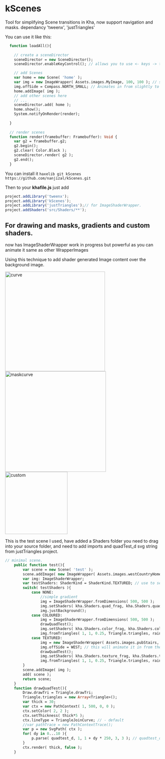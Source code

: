 # kScenes
Tool for simplifying Scene transitions in Kha, now support navigation and masks.
dependancy 'tweenx', 'justTriangles'

You can use it like this:
```haxe
  function loadAll(){
  
    // create a sceneDirector
    sceneDirector = new SceneDirector();
    sceneDirector.enableKeyControl(); // allows you to use <- keys -> to navigate scenes( fades between )

    // add Scenes
    var home = new Scene( 'home' );
    var img = new ImageWrapper( Assets.images.MyImage, 100, 100 ); // support for text with variable letter spacing.
    img.offSide = Compass.NORTH_SMALL; // Animates in from slightly to the north and out same way.
    home.addImage( img );
    // add other scenes here
    // ...
    sceneDirector.add( home );
    home.show();
    System.notifyOnRender(render);
    
  }
  
  // render scenes
  function render(framebuffer: Framebuffer): Void {
    var g2 = framebuffer.g2;
    g2.begin();
    g2.clear( Color.Black );
    sceneDirector.render( g2 );
    g2.end();
  }

```

You can install it 
```haxelib git kScenes https://github.com/nanjizal/kScenes.git```

Then to your **khafile.js** just add
``` js
project.addLibrary('tweenx'); 
project.addLibrary('kScenes');
project.addLibrary('justTriangles');// for ImageShaderWrapper.
project.addShaders('src/Shaders/**');
```

## For drawing and masks, gradients and custom shaders.
now has ImageShaderWrapper work in progress but powerful as you can animate it same as other WrapperImages

Using this technique to add shader generated Image content over the background image.

<img width="325" alt="curve" src="https://user-images.githubusercontent.com/20134338/32640503-db519af0-c5c0-11e7-8f54-1ad87e4374ec.png">
<img width="328" alt="maskcurve" src="https://user-images.githubusercontent.com/20134338/32640501-d83bed66-c5c0-11e7-898c-940f6ae2d026.png">
<img width="203" alt="custom" src="https://user-images.githubusercontent.com/20134338/32640752-0ff80e14-c5c2-11e7-8120-66e7b3c80fee.png">


This is the test scene I used, have added a Shaders folder you need to drag into your source folder, and need to add imports and quadTest_d svg string from justTriangles project.

``` haxe
// minimal scene.
	public function test(){
		var scene = new Scene( 'test' );
		scene.addImage( new ImageWrapper( Assets.images.westCountryHome ));
		var img: ImageShaderWrapper;
		var testShaders: ShaderKind = ShaderKind.TEXTURED; // use to set the test
		switch( testShaders ){
			case NONE:
				//simple gradient
				img = ImageShaderWrapper.fromDimensions( 500, 500 );
				img.setShaders( kha.Shaders.quad_frag, kha.Shaders.quad_vert, true, ShaderKind.NONE, false );
				img.justBackground();
			case COLOURED:
				img = ImageShaderWrapper.fromDimensions( 500, 500 );
				drawQuadTest();	
				img.setShaders( kha.Shaders.color_frag, kha.Shaders.color_vert, false, ShaderKind.COLOURED, true );
				img.fromTriangles( 1, 1, 0.25, Triangle.triangles, rainbow );
			case TEXTURED:
				img = new ImageShaderWrapper( Assets.images.pubStairs, 70, 70 );
				img.offSide = WEST; // this will animate it in from the west when going into Scene.
				drawQuadTest();
				img.setShaders( kha.Shaders.texture_frag, kha.Shaders.texture_vert, false, ShaderKind.TEXTURED, true );
				img.fromTriangles( 1, 1, 0.25, Triangle.triangles, rainbow );
		}
		scene.addImage( img );
		add( scene );
		return scene;
	}
	function drawQuadTest(){
		Draw.drawTri = Triangle.drawTri;
		Triangle.triangles = new Array<Triangle>();
		var thick = 30;
		var ctx = new PathContext( 1, 500, 0, 0 );
		ctx.setColor( 2, 2 );
		ctx.setThickness( thick*5 );
		ctx.lineType = TriangleJoinCurve; // - default
		//var pathTrace = new PathContextTrace();
		var p = new SvgPath( ctx );
		for( dy in 0...10 ){
			p.parse( quadtest_d, 1, 1 + dy * 250, 3, 3 ); // quadtest_d   is svg string see justTriangles examples.
		}
		ctx.render( thick, false );
	}
```
